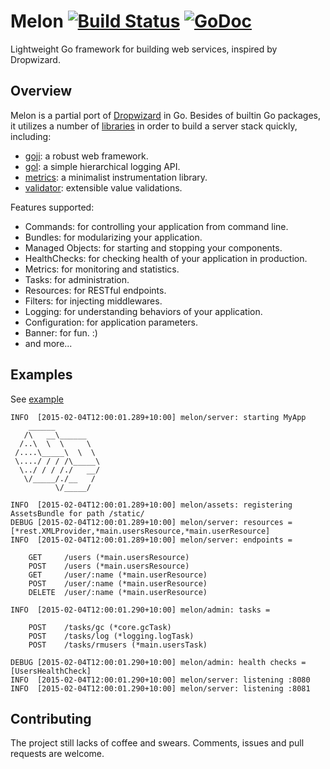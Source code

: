 # Melon [![Build Status](https://travis-ci.org/goburrow/melon.svg)](https://travis-ci.org/goburrow/melon) [![GoDoc](https://godoc.org/github.com/goburrow/melon?status.svg)](https://godoc.org/github.com/goburrow/melon)
Lightweight Go framework for building web services, inspired by Dropwizard.

## Overview
Melon is a partial port of [Dropwizard](http://dropwizard.io/) in Go.
Besides of builtin Go packages, it utilizes a number of [libraries](https://github.com/goburrow/melon/blob/master/THIRDPARTY.md)
in order to build a server stack quickly, including:

* [goji](https://github.com/zenazn/goji): a robust web framework.
* [gol](https://github.com/goburrow/gol): a simple hierarchical logging API.
* [metrics](https://github.com/codahale/metrics): a minimalist instrumentation library.
* [validator](https://github.com/go-validator/validator): extensible value validations.

Features supported:

- Commands: for controlling your application from command line.
- Bundles: for modularizing your application.
- Managed Objects: for starting and stopping your components.
- HealthChecks: for checking health of your application in production.
- Metrics: for monitoring and statistics.
- Tasks: for administration.
- Resources: for RESTful endpoints.
- Filters: for injecting middlewares.
- Logging: for understanding behaviors of your application.
- Configuration: for application parameters.
- Banner: for fun. :)
- and more...

## Examples
See [example](https://github.com/goburrow/melon/tree/master/example)

```
INFO  [2015-02-04T12:00:01.289+10:00] melon/server: starting MyApp
    ______
   /\   __\______
  /..\  \  \     \
 /....\_____\  \  \
 \..../ / / /\_____\
  \../ / / /./   __/
   \/_____/./__   /
          \/_____/

INFO  [2015-02-04T12:00:01.289+10:00] melon/assets: registering AssetsBundle for path /static/
DEBUG [2015-02-04T12:00:01.289+10:00] melon/server: resources = [*rest.XMLProvider,*main.usersResource,*main.userResource]
INFO  [2015-02-04T12:00:01.289+10:00] melon/server: endpoints =

    GET     /users (*main.usersResource)
    POST    /users (*main.usersResource)
    GET     /user/:name (*main.userResource)
    POST    /user/:name (*main.userResource)
    DELETE  /user/:name (*main.userResource)

INFO  [2015-02-04T12:00:01.290+10:00] melon/admin: tasks =

    POST    /tasks/gc (*core.gcTask)
    POST    /tasks/log (*logging.logTask)
    POST    /tasks/rmusers (*main.usersTask)

DEBUG [2015-02-04T12:00:01.290+10:00] melon/admin: health checks = [UsersHealthCheck]
INFO  [2015-02-04T12:00:01.290+10:00] melon/server: listening :8080
INFO  [2015-02-04T12:00:01.290+10:00] melon/server: listening :8081
```

## Contributing
The project still lacks of coffee and swears. Comments, issues and pull requests are welcome.
